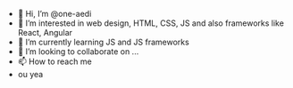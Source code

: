 - 👋 Hi, I’m @one-aedi
- 👀 I’m interested in web design, HTML, CSS, JS and also frameworks like React, Angular
- 🌱 I’m currently learning JS and JS frameworks
- 💞️ I’m looking to collaborate on ...
- 📫 How to reach me 
- ou yea
<!---
one-aedi/one-aedi is a ✨ special ✨ repository because its `README.md` (this file) appears on your GitHub profile.
You can click the Preview link to take a look at your changes.
--->

